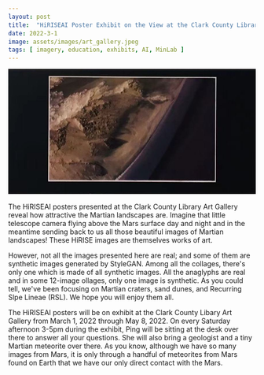 ```yaml
---
layout: post
title:  "HiRISEAI Poster Exhibit on the View at the Clark County Library Art Gallery"
date: 2022-3-1
image: assets/images/art_gallery.jpeg
tags: [ imagery, education, exhibits, AI, MinLab ]
---
```



<img src="/assets/images/exhibit_rsl.jpg" class="img-fluid" alt="RSL on Mars" />  
  

The HiRISEAI posters presented at the Clark County Library Art Gallery reveal how attractive the Martian landscapes are. Imagine that little telescope camera flying above the Mars surface day and night and in the meantime sending back to us all those beautiful images of Martian landscapes! These HiRISE images are themselves works of art.

However, not all the images presented here are real; and some of them are synthetic images generated by StyleGAN. Among all the collages, there's only one which is made of all synthetic images. All the anaglyphs are real and in some 12-image ollages, only one image is synthetic. As you could tell, we've been focusing on Martian craters, sand dunes, and Recurring Slpe Lineae (RSL). We hope you will enjoy them all.

The HiRISEAI posters will be on exhibit at the Clark County Libary Art Gallery from March 1, 2022 through May 8, 2022. On every Saturday afternoon 3-5pm during the exhibit, Ping will be sitting at the desk over there to answer all your questions. She will also bring a geologist and a tiny Martian meteorite over there. As you know, although we have so many images from Mars, it is only through a handful of meteorites from Mars found on Earth that we have our only direct contact with the Mars.




